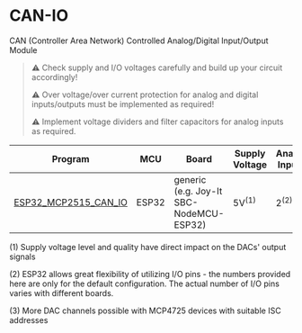 # CAN-IO
CAN (Controller Area Network) Controlled Analog/Digital Input/Output Module

> ⚠️ Check supply and I/O voltages carefully and build up your circuit accordingly!
> 
> :warning: Over voltage/over current protection for analog and digital inputs/outputs must be implemented as required!
>
> :warning: Implement voltage dividers and filter capacitors for analog inputs as required.



| Program              | MCU | Board                        | Supply Voltage            | Analog Inputs | Analog Outputs | Digital Inputs | Digital Outputs |
| -------------------- | --- | ---------------------------- | ------------------------- | ------------- | -------------- | -------------- | --------------- |
| [ESP32_MCP2515_CAN_IO](https://github.com/matthias-bs/CAN-IO/tree/main/src/ESP32_MCP2515_CAN_IO) | ESP32 | generic<br> (e.g. Joy-It SBC-NodeMCU-ESP32) | 5V<sup>(1)</sup> | 2<sup>(2)</sup> | 2<sup>(3)</sup> (0...5V)    | 6<sup>(2)</sup> | 2<sup>(2)</sup> |


(1) Supply voltage level and quality have direct impact on the DACs' output signals

(2) ESP32 allows great flexibility of utilizing I/O pins - the numbers provided here are only for the default configuration. The actual number of I/O pins varies with different boards.

(3) More DAC channels possible with MCP4725 devices with suitable ISC addresses
